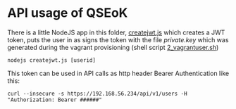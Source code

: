 # API usage of QSEoK

There is a little NodeJS app in this folder, <a href="createjwt.js">createjwt.js</a>
which creates a JWT token, puts the user in as signs the token with the file *private.key* which was generated during the vagrant provisioning (shell script <a href="../sh/2_uservagrant.sh">2_vagrantuser.sh</a>)
```
nodejs createjwt.js [userid]
```
This token can be used in API calls as http header Bearer Authentication like this:
```
curl --insecure -s https://192.168.56.234/api/v1/users -H "Authorization: Bearer ######"
```
